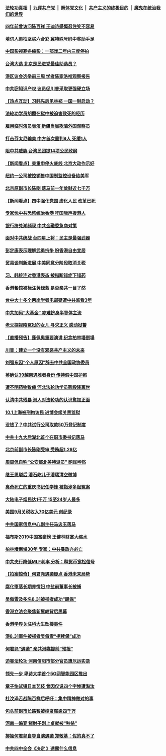 ####  [法轮功真相](../../../../basic/blob/master/README.md?t=11080026) &nbsp;|&nbsp; [九评共产党](../../../../9ping.md/blob/master/README.md?t=11080026) &nbsp;|&nbsp; [解体党文化](../../../../jtdwh.md/blob/master/README.md?t=11080026)  &nbsp;|&nbsp; [共产主义的终极目的](../../../../gczydzjmd.md/blob/master/README.md?t=11080026) &nbsp;|&nbsp; [魔鬼在统治我们的世界](../../../../mgztzwmdsj.md/blob/master/README.md?t=11080026) 

#### [四年前曾访问陈百祥 王迪诗感慨忍住笑不容易](../pages/nsc413/n11640026.md?t=11080026) 

#### [填词人梁柏坚买六合彩 冀特殊号码中奖助手足](../pages/nsc413/n11640324.md?t=11080026) 

#### [中国影视寒冬缩影：一部戏二年内三度停拍](../pages/nsc413/n11640505.md?t=11080026) 

#### [台湾大选 北京是民进党最佳助选员？](../pages/nsc413/n11640206.md?t=11080026) 

#### [港区议会选举前三周 学者陈家洛推观察报告](../pages/nsc413/n11639837.md?t=11080026) 

#### [中共窃知识产权 议员促川普采取更强硬立场](../pages/nsc413/n11640515.md?t=11080026) 

#### [【热点互动】习韩先后见林郑 一国一制启动？](../pages/nsc413/n11640549.md?t=11080026) 

#### [法轮功学员胡霞在狱中被迫害致死的经历](../pages/nsc413/n11635032.md?t=11080026) 

#### [雇用临时演员表演 新疆当局欺骗外国观察员](../pages/nsc413/n11640410.md?t=11080026) 

#### [打击芬太尼输美 中方首次重判9人 死缓1人](../pages/nsc413/n11640266.md?t=11080026) 

#### [阻中共威胁 台湾民团提14项公民政纲](../pages/nsc413/n11639578.md?t=11080026) 

#### [【新闻看点】美重申停火底线 北京大动作示好](../pages/nsc413/n11639897.md?t=11080026) 

#### [纽约一公司被控销售中国制监控设备给美军](../pages/nsc413/n11640228.md?t=11080026) 

#### [北京原副市长陈刚 落马前一年敛财近七千万](../pages/nsc413/n11640380.md?t=11080026) 

#### [【新闻看点】四中强化党国 虚化人民 改革已死](../pages/nsc413/n11640231.md?t=11080026) 

#### [专家忧中共恐怖统治香港 吁国际声援港人](../pages/nsc413/n11640080.md?t=11080026) 

#### [银行挤兑潮频现 中共金融委急商对策](../pages/nsc413/n11640298.md?t=11080026) 

#### [面对中共统战 台四星上将：民主是最强武器](../pages/nsc413/n11639736.md?t=11080026) 

#### [彭定康表示理解武勇抗争 盼香港自由宜居](../pages/nsc413/n11640313.md?t=11080026) 

#### [贸易谈判新进展 中美同意分阶段取消关税](../pages/nsc413/n11639960.md?t=11080026) 

#### [习、韩接连对香港表态 被指断错症下错药](../pages/nsc413/n11640044.md?t=11080026) 

#### [香港餐馆被标注黄绿蓝 是否亲共一目了然](../pages/nsc413/n11640014.md?t=11080026) 

#### [台中大十多个两岸学者电邮疑遭中共监看3年](../pages/nsc413/n11639636.md?t=11080026) 

#### [中共加码“大基金” 亦难挤身半导体主流](../pages/nsc413/n11639748.md?t=11080026) 

#### [老父探视陷冤狱的女儿 寻求正义 感动狱警](../pages/nsc413/n11639850.md?t=11080026) 

#### [【直播预告】蓬佩奥重要演讲 纪念柏林墙倒塌](../pages/nsc413/n11640028.md?t=11080026) 

#### [川普：建立一个没有邪恶共产主义的未来](../pages/nsc413/n11640071.md?t=11080026) 

#### [刘强东因“个人原因”辞去中共全国政协委员](../pages/nsc413/n11639999.md?t=11080026) 

#### [英确认39越南遇难者身份 传持假中国护照](../pages/nsc413/n11640006.md?t=11080026) 

#### [遭不明药物致瘫 河北法轮功学员靳殿隆离世](../pages/nsc413/n11639447.md?t=11080026) 

#### [认清中共残暴 港人对法轮功的认识愈加正面](../pages/nsc413/n11639377.md?t=11080026) 


#### [10.1上海被刑拘访民 进博会续关黑监狱](../pages/nsc413/n11639576.md?t=11080026) 

#### [没钱了？中共试行公司取款50万登记制度](../pages/nsc413/n11638750.md?t=11080026) 

#### [中共十九大后湖北首个在职市委书记落马](../pages/nsc413/n11639526.md?t=11080026) 

#### [北京前副市长陈刚受审 受贿超1.28亿](../pages/nsc413/n11639329.md?t=11080026) 

#### [周周侃自称“公安部北美特派员” 网民哗然](../pages/nsc413/n11638728.md?t=11080026) 

#### [继王思聪后 潘石屹儿子潘瑞清空微博](../pages/nsc413/n11639300.md?t=11080026) 

#### [离奇死亡的重庆书记任学锋 被指涉多起冤案](../pages/nsc413/n11638837.md?t=11080026) 

#### [大陆电子烟民达1千万 15至24岁人最多](../pages/nsc413/n11639166.md?t=11080026) 

#### [美国9月关税收入70亿美元 创纪录](../pages/nsc413/n11639295.md?t=11080026) 

#### [中共国家信息中心副主任马忠玉落马](../pages/nsc413/n11639042.md?t=11080026) 

#### [福布斯2019中国富豪榜 王健林财富大缩水](../pages/nsc413/n11638748.md?t=11080026) 

#### [柏林墙倒塌30年 专家：中共暴政亦必亡](../pages/nsc413/n11637878.md?t=11080026) 

#### [中共央行降低MLF利率 分析：释货币宽松信号](../pages/nsc413/n11638596.md?t=11080026) 

#### [【拍案惊奇】何君尧遇袭疑点 香港未来局势](../pages/nsc413/n11638539.md?t=11080026) 

#### [腐化堕落长期养情妇 中盐前董事长被捕](../pages/nsc413/n11638578.md?t=11080026) 

#### [吴傲雪及多名8.31被捕者成功“踢保”](../pages/nsc413/n11638551.md?t=11080026) 

#### [香港立法会聚焦新屋岭背后黑幕](../pages/nsc413/n11638533.md?t=11080026) 

#### [香港学界关注科大生坠楼事件](../pages/nsc413/n11638496.md?t=11080026) 

#### [港8.31事件被捕者吴傲雪“拒续保”成功](../pages/nsc413/n11638364.md?t=11080026) 

#### [何君尧“遇袭” 亲共港媒提前“预报”](../pages/nsc413/n11638244.md?t=11080026) 

#### [迫害法轮功 河南信阳市部分官员遭厄运实录](../pages/nsc413/n11632916.md?t=11080026) 

#### [领先一步 卑诗大学首个5G网智能园区推出](../pages/nsc413/n11638193.md?t=11080026) 

#### [章子怡试镜日本艺伎 曾因仅说四个字惨遭淘汰](../pages/nsc413/n11635898.md?t=11080026) 

#### [杜汶泽舌战陈百祥后呼吁：集中精神做对的事](../pages/nsc413/n11638183.md?t=11080026) 

#### [包头前副市长路智被控贪腐逾四千万](../pages/nsc413/n11638098.md?t=11080026) 

#### [河南一婚宴 猪肘子刚上桌就被“秒杀”](../pages/nsc413/n11638276.md?t=11080026) 

#### [揶揄何君尧自导自演遇袭 郑敬基：假的真不了](../pages/nsc413/n11638052.md?t=11080026) 

#### [中共四中全会《决定 》透露什么信息](../pages/nsc413/n11638111.md?t=11080026) 

